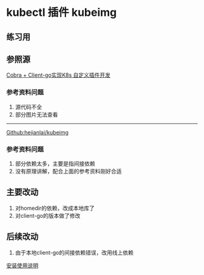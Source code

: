 # kubectl 插件 kubeimg
## 练习用

## 参照源


[Cobra + Client-go实现K8s 自定义插件开发](https://juejin.cn/post/6983324056502140964 "原理参考资料")
### 参考资料问题
1. 源代码不全
2. 部分图片无法查看
---

[Github:hejianlai/kubeimg](https://github.com/hejianlai/kubeimg "代码补充参考")

### 参考资料问题
1. 部分依赖太多，主要是指间接依赖
2. 没有原理讲解，配合上面的参考资料刚好合适

## 主要改动
1. 对homedir的依赖，改成本地库了
2. 对client-go的版本做了修改

## 后续改动
1. 由于本地client-go的间接依赖错误，改用线上依赖

[安装使用说明](./doc/install-guid.md "安装使用说明")







